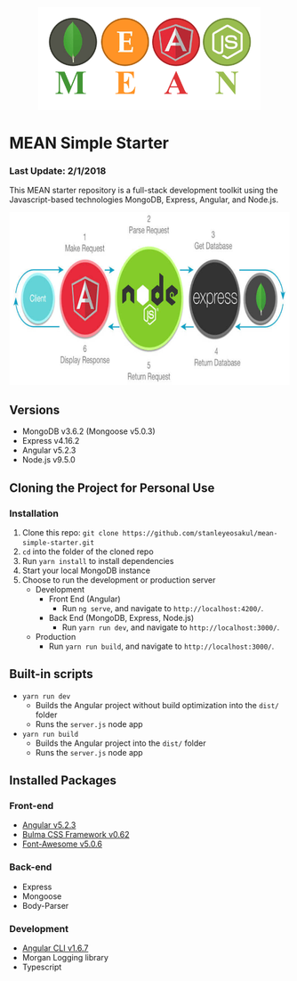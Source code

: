 <p align="center">
    <img width="400" height="185" src="./src/assets/images/mean.png">
</p>

# MEAN Simple Starter
### Last Update: 2/1/2018
This MEAN starter repository is a full-stack development toolkit using the Javascript-based technologies MongoDB, Express, Angular, and Node.js.

<p align="center">
    <img width="768" height="310" src="./src/assets/images/mean_cycle.jpg">
</p>

## Versions
* MongoDB v3.6.2 (Mongoose v5.0.3)
* Express v4.16.2
* Angular v5.2.3
* Node.js v9.5.0

## Cloning the Project for Personal Use
### Installation
1. Clone this repo: `git clone https://github.com/stanleyeosakul/mean-simple-starter.git`
1. `cd` into the folder of the cloned repo
1. Run `yarn install` to install dependencies
1. Start your local MongoDB instance
1. Choose to run the development or production server
    * Development
        * Front End (Angular)
            * Run `ng serve`, and navigate to `http://localhost:4200/`. 
        * Back End (MongoDB, Express, Node.js)
            * Run `yarn run dev`, and navigate to `http://localhost:3000/`.
    * Production
        * Run `yarn run build`, and navigate to `http://localhost:3000/`.

## Built-in scripts
* `yarn run dev`
    * Builds the Angular project without build optimization into the `dist/` folder
    * Runs the `server.js` node app
* `yarn run build`
    * Builds the Angular project into the `dist/` folder
    * Runs the `server.js` node app

## Installed Packages
### Front-end
* [Angular v5.2.3](https://angular.io/)
* [Bulma CSS Framework v0.62](https://bulma.io/)
* [Font-Awesome v5.0.6](https://fontawesome.com/)

### Back-end
* Express
* Mongoose
* Body-Parser

### Development
* [Angular CLI v1.6.7](https://github.com/angular/angular-cli)
* Morgan Logging library
* Typescript
